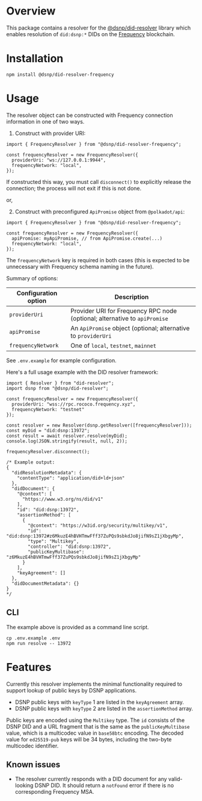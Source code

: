 # Overview

This package contains a resolver for the [@dsnp/did-resolver](https://github.com/LibertyDSNP/dsnp-did-resolver) library which enables resolution of `did:dsnp:*` DIDs on the [Frequency](https://github.com/LibertyDSNP/frequency) blockchain.

# Installation

`npm install @dsnp/did-resolver-frequency`

# Usage

The resolver object can be constructed with Frequency connection information in one of two ways.

1. Construct with provider URI:

```
import { FrequencyResolver } from "@dsnp/did-resolver-frequency";

const frequencyResolver = new FrequencyResolver({
  providerUri: "ws://127.0.0.1:9944",
  frequencyNetwork: "local",
});
```

If constructed this way, you must call `disconnect()` to explicitly release the connection; the process will not exit if this is not done.

or,

2. Construct with preconfigured `ApiPromise` object from `@polkadot/api`:

```
import { FrequencyResolver } from "@dsnp/did-resolver-frequency";

const frequencyResolver = new FrequencyResolver({
  apiPromise: myApiPromise, // from ApiPromise.create(...)
  frequencyNetwork: "local",
});
```

The `frequencyNetwork` key is required in both cases (this is expected to be unnecessary with Frequency schema naming in the future).

Summary of options:

| Configuration option | Description |
| --- | --- |
| `providerUri` | Provider URI for Frequency RPC node (optional; alternative to `apiPromise` |
| `apiPromise` | An `ApiPromise` object (optional; alternative to `providerUri` |
| `frequencyNetwork` | One of `local`, `testnet`, `mainnet` |

See `.env.example` for example configuration.

Here's a full usage example with the DID resolver framework:

```
import { Resolver } from "did-resolver";
import dsnp from "@dsnp/did-resolver"; 

const frequencyResolver = new FrequencyResolver({
  providerUri: "wss://rpc.rococo.frequency.xyz",
  frequencyNetwork: "testnet"
});

const resolver = new Resolver(dsnp.getResolver([frequencyResolver]));
const myDid = "did:dsnp:13972";
const result = await resolver.resolve(myDid);
console.log(JSON.stringify(result, null, 2));

frequencyResolver.disconnect();

/* Example output:
{
  "didResolutionMetadata": {
    "contentType": "application/did+ld+json"
  },
  "didDocument": {
    "@context": [
      "https://www.w3.org/ns/did/v1"
    ],
    "id": "did:dsnp:13972",
    "assertionMethod": [
      {
        "@context": "https://w3id.org/security/multikey/v1",
        "id": "did:dsnp:13972#z6MkuzE4hBVHTmwFff37ZuPQs9sbkdJo8jifN9sZ1jXbgyMp",
        "type": "Multikey",
        "controller": "did:dsnp:13972",
        "publicKeyMultibase": "z6MkuzE4hBVHTmwFff37ZuPQs9sbkdJo8jifN9sZ1jXbgyMp"
      }
    ],
    "keyAgreement": []
  },
  "didDocumentMetadata": {}
}
*/
```

## CLI

The example above is provided as a command line script.

```
cp .env.example .env
npm run resolve -- 13972
```

# Features

Currently this resolver implements the minimal functionality required to support lookup of public keys by DSNP applications.

- DSNP public keys with `keyType` 1 are listed in the `keyAgreement` array.
- DSNP public keys with `keyType` 2 are listed in the `assertionMethod` array.

Public keys are encoded using the `Multikey` type.
The `id` consists of the DSNP DID and a URL fragment that is the same as the `publicKeyMultibase` value, which is a multicodec value in `base58btc` encoding.
The decoded value for `ed25519-pub` keys will be 34 bytes, including the two-byte multicodec identifier.

## Known issues

- The resolver currently responds with a DID document for any valid-looking DSNP DID.
  It should return a `notFound` error if there is no corresponding Frequency MSA.
